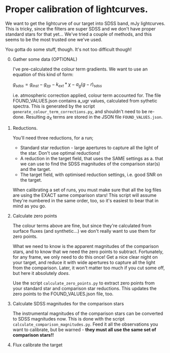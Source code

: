 # Proper calibration of lightcurves.

We want to get the lightcurve of our target into SDSS band, mJy lightcurves. This is tricky, since the filters are super SDSS and we don't have proper standard stars for that yet... We've tried a couple of methods, and this seems to be the most trusted one we've used.

You gotta do some stuff, though. It's not too difficult though!

0. Gather some data (OPTIONAL)

    I've pre-calculated the colour term gradients. We want to use an equation of this kind of form:
    
    $g_{sdss} = g_{inst} - g_{zp} - k_{ext}*\chi - a_{g}(g-r)_{sdss}$
    
    i.e. atmospheric correction applied, colour term accounted for. The file FOUND_VALUES.json contains a_ugr values, calculated from sythetic spectra. This is generated by the script `generate_colour_term_corrections.py`, and shouldn't need to be re-done. Resulting $a_X$ terms are stored in the JSON file `FOUND_VALUES.json`.

1. Reductions. 

    You'll need three reductions, for a run;
      - Standard star reduction - large apertures to capture all the light of the star. Don't use optimal reductions!
      - A reduction in the target field, that uses the SAME settings as a. that we can use to find the SDSS magnitudes of the comparison star(s) and the target.
      - The target field, with optimised reduction settings, i.e. good SNR on the target.
    
    When calibrating a set of runs, you must make sure that all the log files are using the EXACT same comparison stars! This script will assume they're numbered in the same order, too, so it's easiest to bear that in mind as you go.

2. Calculate zero points

    The colour terms above are fine, but since they're calculated from surface fluxes (and synthetic...) we don't really want to use them for zero points.
    
    What we need to know is the apparent magnitudes of the comparison stars, and to know that we need the zero points to subtract. Fortunately, for any frame, we only need to do this once! Get a nice clear night on your target, and reduce it with wide apertures to capture all the light from the comparison. Later, it won't matter too much if you cut some off, but here it absolutely *does*. 
    
    Use the script `calculate_zero_points.py` to extract zero points from your standard star and comparison star reductions. This updates the zero points to the FOUND_VALUES.json file, too. 


3. Calculate SDSS magnitudes for the comparison stars

    The instrumental magnitudes of the comparison stars can be converted to SDSS magnitudes now. This is done with the script `calculate_comparison_magnitudes.py`. Feed it all the observations you want to calibrate, but be warned - **they must all use the same set of comparison stars!!**

4. Flux calibrate the target

    